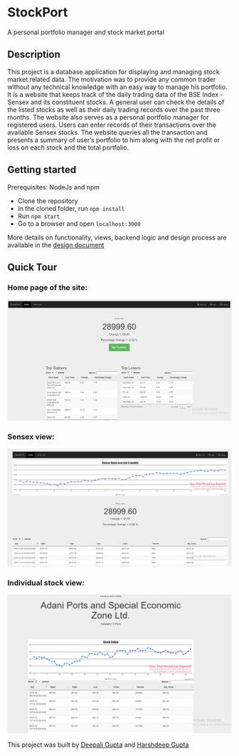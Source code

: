 # StockPort
A personal portfolio manager and stock market portal

## Description

This project is a database application for displaying and managing stock market related data. The motivation
was to provide any common trader without any technical knowledge with an easy way to manage
his portfolio. It is a website that keeps track of the daily trading data of the BSE Index - Sensex and its
constituent stocks. A general user can check the details of the listed stocks as well as their daily trading
records over the past three months.
The website also serves as a personal portfolio manager for registered users. Users can enter records of
their transactions over the available Sensex stocks. The website queries all the transaction and presents a
summary of user’s portfolio to him along with the net profit or loss on each stock and the total portfolio.

## Getting started
Prerequisites: NodeJs and npm
* Clone the repository 
* In the cloned folder, run `npm install`
* Run `npm start`
* Go to a browser and open `localhost:3000`

More details on functionality, views, backend logic and design process are available in the [design document](design_doc.pdf)

## Quick Tour

### Home page of the site:
![](images/home_view.PNG)

### Sensex view:
![](images/sensex_view.PNG)

### Individual stock view:
![](images/individual_stock_view.PNG)

This project was built by [Deepali Gupta](https://github.com/Deepali-Gupta) and [Harshdeep Gupta](https://github.com/HarshdeepGupta)

